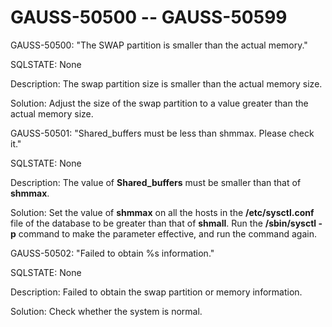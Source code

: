 # GAUSS-50500 -- GAUSS-50599<a name="EN-US_TOPIC_0302072963"></a>

GAUSS-50500: "The SWAP partition is smaller than the actual memory."

SQLSTATE: None

Description: The swap partition size is smaller than the actual memory size.

Solution: Adjust the size of the swap partition to a value greater than the actual memory size.

GAUSS-50501: "Shared\_buffers must be less than shmmax. Please check it."

SQLSTATE: None

Description: The value of  **Shared\_buffers**  must be smaller than that of  **shmmax**.

Solution: Set the value of  **shmmax**  on all the hosts in the  **/etc/sysctl.conf**  file of the database to be greater than that of  **shmall**. Run the  **/sbin/sysctl -p**  command to make the parameter effective, and run the command again.

GAUSS-50502: "Failed to obtain %s information."

SQLSTATE: None

Description: Failed to obtain the swap partition or memory information.

Solution: Check whether the system is normal.

